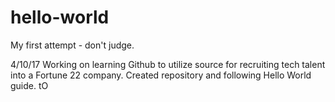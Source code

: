 # hello-world
My first attempt - don't judge. 

4/10/17  Working on learning Github to utilize source for recruiting tech talent into a Fortune 22 company. Created repository and following Hello World guide. tO 
